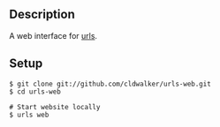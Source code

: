 ## Description
A web interface for [urls](http://github.com/cldwalker/urls).

## Setup

```
$ git clone git://github.com/cldwalker/urls-web.git
$ cd urls-web

# Start website locally
$ urls web
```
